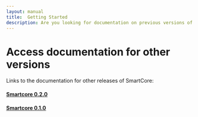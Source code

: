 ```yaml
---
layout: manual
title:  Getting Started
description: Are you looking for documentation on previous versions of Smartcore? Here you will find a full list of all historical versions of this website.
---
```


# Access documentation for other versions

Links to the documentation for other releases of SmartCore:

#### [Smartcore 0.2.0](/0.2.0/)
#### [Smartcore 0.1.0](/0.1.0/)